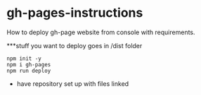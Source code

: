 # gh-pages-instructions

How to deploy gh-page website from console with requirements.

***stuff you want to deploy goes in /dist folder

```
npm init -y
npm i gh-pages
npm run deploy
```
* have repository set up with files linked



